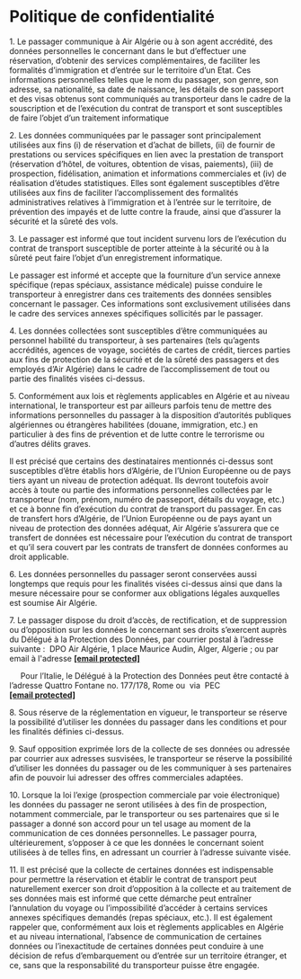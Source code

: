 Politique de confidentialité
============================

1\. Le passager communique à Air Algérie ou à son agent accrédité, des données personnelles le concernant dans le but d’effectuer une réservation, d’obtenir des services complémentaires, de faciliter les formalités d’immigration et d’entrée sur le territoire d’un Etat. Ces informations personnelles telles que le nom du passager, son genre, son adresse, sa nationalité, sa date de naissance, les détails de son passeport et des visas obtenus sont communiqués au transporteur dans le cadre de la souscription et de l’exécution du contrat de transport et sont susceptibles de faire l’objet d’un traitement informatique

2\. Les données communiquées par le passager sont principalement utilisées aux fins (i) de réservation et d’achat de billets, (ii) de fournir de prestations ou services spécifiques en lien avec la prestation de transport (réservation d’hôtel, de voitures, obtention de visas, paiements), (iii) de prospection, fidélisation, animation et informations commerciales et (iv) de réalisation d’études statistiques. Elles sont également susceptibles d’être utilisées aux fins de faciliter l’accomplissement des formalités administratives relatives à l’immigration et à l’entrée sur le territoire, de prévention des impayés et de lutte contre la fraude, ainsi que d’assurer la sécurité et la sûreté des vols.

3\. Le passager est informé que tout incident survenu lors de l’exécution du contrat de transport susceptible de porter atteinte à la sécurité ou à la sûreté peut faire l’objet d’un enregistrement informatique.

Le passager est informé et accepte que la fourniture d’un service annexe spécifique (repas spéciaux, assistance médicale) puisse conduire le transporteur à enregistrer dans ces traitements des données sensibles concernant le passager. Ces informations sont exclusivement utilisées dans le cadre des services annexes spécifiques sollicités par le passager.

4\. Les données collectées sont susceptibles d’être communiquées au personnel habilité du transporteur, à ses partenaires (tels qu’agents accrédités, agences de voyage, sociétés de cartes de crédit, tierces parties aux fins de protection de la sécurité et de la sûreté des passagers et des employés d’Air Algérie) dans le cadre de l’accomplissement de tout ou partie des finalités visées ci-dessus.

5\. Conformément aux lois et règlements applicables en Algérie et au niveau international, le transporteur est par ailleurs parfois tenu de mettre des informations personnelles du passager à la disposition d’autorités publiques algériennes ou étrangères habilitées (douane, immigration, etc.) en particulier à des fins de prévention et de lutte contre le terrorisme ou d’autres délits graves.

Il est précisé que certains des destinataires mentionnés ci-dessus sont susceptibles d’être établis hors d’Algérie, de l’Union Européenne ou de pays tiers ayant un niveau de protection adéquat. Ils devront toutefois avoir accès à toute ou partie des informations personnelles collectées par le transporteur (nom, prénom, numéro de passeport, détails du voyage, etc.) et ce à bonne fin d’exécution du contrat de transport du passager. En cas de transfert hors d’Algérie, de l’Union Européenne ou de pays ayant un niveau de protection des données adéquat, Air Algérie s’assurera que ce transfert de données est nécessaire pour l’exécution du contrat de transport et qu’il sera couvert par les contrats de transfert de données conformes au droit applicable.

6\. Les données personnelles du passager seront conservées aussi longtemps que requis pour les finalités visées ci-dessus ainsi que dans la mesure nécessaire pour se conformer aux obligations légales auxquelles est soumise Air Algérie.

7\. Le passager dispose du droit d’accès, de rectification, et de suppression ou d’opposition sur les données le concernant ses droits s’exercent auprès du Délégué à la Protection des Données, par courrier postal à l’adresse suivante :  DPO Air Algérie, 1 place Maurice Audin, Alger, Algerie ; ou par email à l'adresse **[\[email protected\]](https://airalgerie.dz/cdn-cgi/l/email-protection)**  

     Pour l’Italie, le Délégué à la Protection des Données peut être contacté à l’adresse Quattro Fontane no. 177/178, Rome ou  via  PEC  **[\[email protected\]](https://airalgerie.dz/cdn-cgi/l/email-protection)** 

8\. Sous réserve de la réglementation en vigueur, le transporteur se réserve la possibilité d’utiliser les données du passager dans les conditions et pour les finalités définies ci-dessus.

9\. Sauf opposition exprimée lors de la collecte de ses données ou adressée par courrier aux adresses susvisées, le transporteur se réserve la possibilité d’utiliser les données du passager ou de les communiquer à ses partenaires afin de pouvoir lui adresser des offres commerciales adaptées.

10\. Lorsque la loi l’exige (prospection commerciale par voie électronique) les données du passager ne seront utilisées à des fin de prospection, notamment commerciale, par le transporteur ou ses partenaires que si le passager a donné son accord pour un tel usage au moment de la communication de ces données personnelles. Le passager pourra, ultérieurement, s’opposer à ce que les données le concernant soient utilisées à de telles fins, en adressant un courrier à l’adresse suivante visée.

11\. Il est précisé que la collecte de certaines données est indispensable pour permettre la réservation et établir le contrat de transport peut naturellement exercer son droit d’opposition à la collecte et au traitement de ses données mais est informé que cette démarche peut entraîner l’annulation du voyage ou l’impossibilité d’accéder à certains services annexes spécifiques demandés (repas spéciaux, etc.). Il est également rappeler que, conformément aux lois et règlements applicables en Algérie et au niveau international, l’absence de communication de certaines données ou l’inexactitude de certaines données peut conduire à une décision de refus d’embarquement ou d’entrée sur un territoire étranger, et ce, sans que la responsabilité du transporteur puisse être engagée.